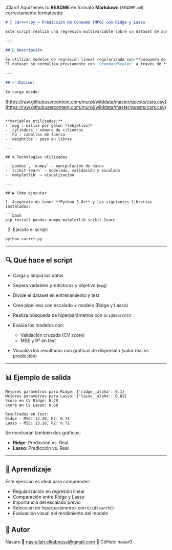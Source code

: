 ¡Claro! Aquí tienes tu **README** en formato **Markdown** (`README.md`) correctamente formateado:

```markdown
# 🚗 car+++.py – Predicción de Consumo (MPG) con Ridge y Lasso

Este script realiza una regresión multivariable sobre un dataset de automóviles clásicos para predecir el consumo de combustible (millas por galón, *MPG*) usando técnicas de regularización: **Ridge** y **Lasso**.

---

## 📂 Descripción

Se utilizan modelos de regresión lineal regularizada con **búsqueda de hiperparámetros** mediante `GridSearchCV` para optimizar el parámetro `alpha`.  
El dataset se normaliza previamente con `StandardScaler` a través de **pipelines**.

---

## 📈 Dataset

Se carga desde:

```

[https://raw.githubusercontent.com/murpi/wilddata/master/quests/cars.csv](https://raw.githubusercontent.com/murpi/wilddata/master/quests/cars.csv)

````

**Variables utilizadas:**
- `mpg`: millas por galón *(objetivo)*
- `cylinders`: número de cilindros
- `hp`: caballos de fuerza
- `weightlbs`: peso en libras

---

## ⚙️ Tecnologías utilizadas

- `pandas`, `numpy` – manipulación de datos  
- `scikit-learn` – modelado, validación y escalado  
- `matplotlib` – visualización  

---

## ▶️ Cómo ejecutar

1. Asegúrate de tener **Python 3.8+** y las siguientes librerías instaladas:

```bash
pip install pandas numpy matplotlib scikit-learn
````

2. Ejecuta el script:

```bash
python car+++.py
```

---

## 🔍 Qué hace el script

* Carga y limpia los datos
* Separa variables predictoras y objetivo (`mpg`)
* Divide el dataset en entrenamiento y test
* Crea pipelines con escalado + modelo (Ridge y Lasso)
* Realiza búsqueda de hiperparámetros con `GridSearchCV`
* Evalúa los modelos con:

  * Validación cruzada (CV score)
  * MSE y R² en test
* Visualiza los resultados con gráficas de dispersión (valor real vs predicción)

---

## 📊 Ejemplo de salida

```
Mejores parámetros para Ridge: {'ridge__alpha': 0.1}
Mejores parámetros para Lasso: {'lasso__alpha': 0.01}
Score en CV Ridge: 0.70
Score en CV Lasso: 0.68

Resultados en test:
Ridge - MSE: 12.30, R2: 0.74
Lasso - MSE: 13.10, R2: 0.72
```

Se mostrarán también dos gráficos:

* **Ridge**: Predicción vs. Real
* **Lasso**: Predicción vs. Real

---

## 🧠 Aprendizaje

Este ejercicio es ideal para comprender:

* Regularización en regresión lineal
* Comparación entre Ridge y Lasso
* Importancia del escalado previo
* Selección de hiperparámetros con `GridSearchCV`
* Evaluación visual del rendimiento del modelo

## 👤 Autor
Nasaro
📧 nasrallah.elkaboussi@gmail.com
🐙 GitHub: nasar0
